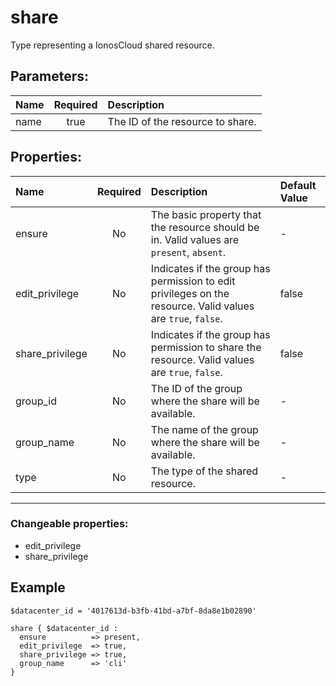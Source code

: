 # share

Type representing a IonosCloud shared resource.

## Parameters:

| Name | Required | Description |
| :--- | :-: | :--- |
| name | true | The ID of the resource to share.   |

## Properties:

| Name | Required | Description | Default Value |
| :--- | :-: | :--- | :--- |
| ensure | No | The basic property that the resource should be in.  Valid values are `present`, `absent`.  | - |
| edit_privilege | No | Indicates if the group has permission to edit privileges on the resource.  Valid values are `true`, `false`.  | false |
| share_privilege | No | Indicates if the group has permission to share the resource.  Valid values are `true`, `false`.  | false |
| group_id | No | The ID of the group where the share will be available.   | - |
| group_name | No | The name of the group where the share will be available.   | - |
| type | No | The type of the shared resource.   | - |
***


### Changeable properties:

* edit_privilege
* share_privilege


## Example

```text
$datacenter_id = '4017613d-b3fb-41bd-a7bf-8da8e1b02890'

share { $datacenter_id :
  ensure          => present,
  edit_privilege  => true,
  share_privilege => true,
  group_name      => 'cli'
}
```
